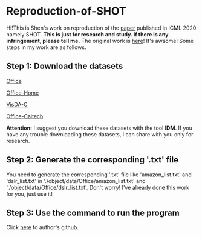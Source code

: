 # Reproduction-of-SHOT
Hi!This is Shen's work on reproduction of the [paper](https://arxiv.org/abs/2002.08546) published in ICML 2020 namely SHOT. **This is just for research and study. If there is any infringement, please tell me.** The original work is [here](https://github.com/tim-learn/SHOT)! It's awsome! Some steps in my work are as follows.

## Step 1: Download the datasets 
[Office](https://drive.google.com/file/d/0B4IapRTv9pJ1WGZVd1VDMmhwdlE/view)

[Office-Home](https://drive.google.com/file/d/0B81rNlvomiwed0V1YUxQdC1uOTg/view)

[VisDA-C](https://github.com/VisionLearningGroup/taskcv-2017-public/tree/master/classification)

[Office-Caltech](http://www.vision.caltech.edu/Image_Datasets/Caltech101/101_ObjectCategories.tar.gz)

**Attention:** I suggest you download these datasets with the tool **IDM**. If you have any trouble downloading these datasets, I can share with you only for research.

## Step 2: Generate the corresponding '.txt' file
You need to generate the corresponding '.txt' file like 'amazon_list.txt' and 'dslr_list.txt' in './object/data/Office/amazon_list.txt' and './object/data/Office/dslr_list.txt'. Don't worry! I've already done this work for you, just use it!

## Step 3: Use the command to run the program
Click [here](https://github.com/tim-learn/SHOT) to author's github.
